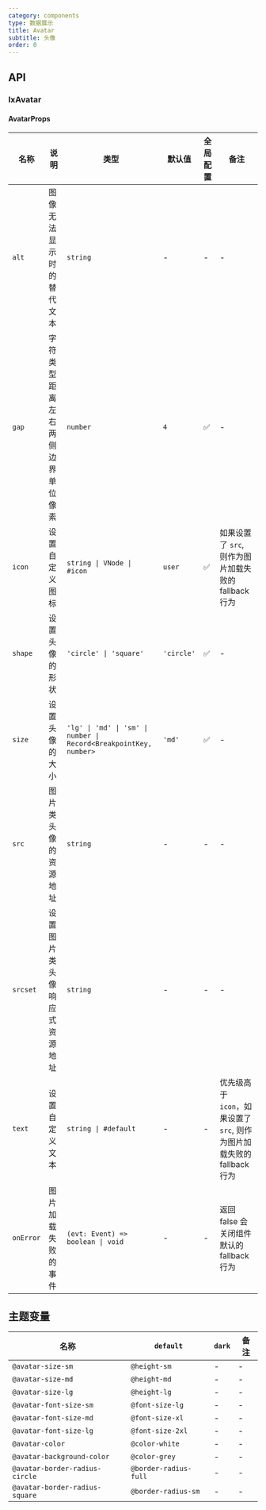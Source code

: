 ```yaml
---
category: components
type: 数据展示
title: Avatar
subtitle: 头像
order: 0
---
```


## API

### IxAvatar

#### AvatarProps

| 名称 | 说明 | 类型  | 默认值 | 全局配置 | 备注 |
| --- | --- | --- | --- | --- | --- |
| `alt` | 图像无法显示时的替代文本 | `string` | - | - | - |
| `gap` | 字符类型距离左右两侧边界单位像素 | `number` | `4` | ✅ | - |
| `icon` | 设置自定义图标 | `string \| VNode \| #icon` | `user` | ✅ | 如果设置了 `src`, 则作为图片加载失败的 fallback 行为 |
| `shape` | 设置头像的形状 | `'circle' \| 'square'` | `'circle'` | ✅ | - |
| `size` | 设置头像的大小 | `'lg' \| 'md' \| 'sm' \| number \| Record<BreakpointKey, number>` | `'md'` | ✅ | - |
| `src` | 图片类头像的资源地址 | `string` | - | - | - |
| `srcset` | 设置图片类头像响应式资源地址 | `string` | - | - | - |
| `text` | 设置自定义文本 | `string \| #default` | - | - | 优先级高于 `icon`，如果设置了 `src`, 则作为图片加载失败的 fallback 行为 |
| `onError` | 图片加载失败的事件 | `(evt: Event) => boolean \| void` | - | - | 返回 false 会关闭组件默认的 fallback 行为 |

<!--- insert less variable begin  --->
## 主题变量

| 名称 | `default` | `dark` | 备注 |
| --- | --- | --- | --- |
| `@avatar-size-sm` | `@height-sm` | - | - |
| `@avatar-size-md` | `@height-md` | - | - |
| `@avatar-size-lg` | `@height-lg` | - | - |
| `@avatar-font-size-sm` | `@font-size-lg` | - | - |
| `@avatar-font-size-md` | `@font-size-xl` | - | - |
| `@avatar-font-size-lg` | `@font-size-2xl` | - | - |
| `@avatar-color` | `@color-white` | - | - |
| `@avatar-background-color` | `@color-grey` | - | - |
| `@avatar-border-radius-circle` | `@border-radius-full` | - | - |
| `@avatar-border-radius-square` | `@border-radius-sm` | - | - |
<!--- insert less variable end  --->